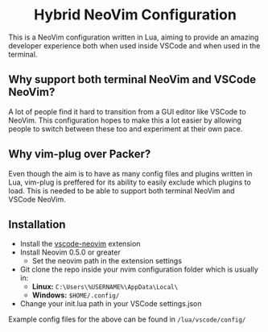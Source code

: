 <h1 align="center">Hybrid NeoVim Configuration</h1>

This is a NeoVim configuration written in Lua, aiming to provide an amazing developer experience
both when used inside VSCode and when used in the terminal.

## Why support both terminal NeoVim and VSCode NeoVim?
A lot of people find it hard to transition from a GUI editor like VSCode to NeoVim. This configuration
hopes to make this a lot easier by allowing people to switch between these too and experiment at their
own pace.

## Why vim-plug over Packer?
Even though the aim is to have as many config files and plugins written in Lua, vim-plug is preffered
for its ability to easily exclude which plugins to load. This is needed to be able to support both
terminal NeoVim and VSCode NeoVim.

## Installation
- Install the [vscode-neovim](https://github.com/vscode-neovim/vscode-neovim/) extension
- Install Neovim 0.5.0 or greater
  - Set the neovim path in the extension settings
- Git clone the repo inside your nvim configuration folder which is usually in:
  - **Linux:** `C:\Users\%USERNAME%\AppData\Local\`
  - **Windows:** `$HOME/.config/`
- Change your init.lua path in your VSCode settings.json

Example config files for the above can be found in `/lua/vscode/config/`
